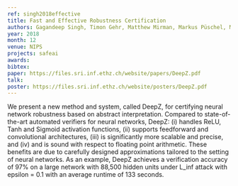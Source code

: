 ```yaml
---
ref: singh2018effective
title: Fast and Effective Robustness Certification
authors: Gagandeep Singh, Timon Gehr, Matthew Mirman, Markus Püschel, Martin Vechev
year: 2018
month: 12
venue: NIPS
projects: safeai
awards:
bibtex:
paper: https://files.sri.inf.ethz.ch/website/papers/DeepZ.pdf
talk: 
poster: https://files.sri.inf.ethz.ch/website/posters/DeepZ.pdf
---
```



We present a new method and system, called DeepZ, for certifying neural network robustness based on abstract interpretation. Compared to state-of-the-art automated verifiers for neural networks, DeepZ: (i) handles ReLU, Tanh and Sigmoid activation functions, (ii) supports feedforward and convolutional architectures, (iii) is significantly more scalable and precise, and (iv) and is sound with respect to floating point arithmetic. These benefits are due to carefully designed approximations tailored to the setting of neural networks. As an example, DeepZ achieves a verification accuracy of 97% on a large network with 88,500 hidden units under L_inf attack with epsilon = 0.1 with an average runtime of 133 seconds.

